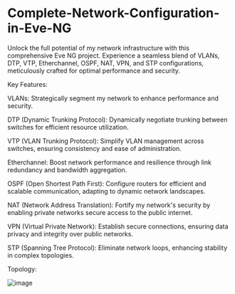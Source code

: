 # Complete-Network-Configuration-in-Eve-NG
Unlock the full potential of my network infrastructure with this comprehensive Eve NG project. Experience a seamless blend of VLANs, DTP, VTP, Etherchannel, OSPF, NAT, VPN, and STP configurations, meticulously crafted for optimal performance and security.

Key Features:

  VLANs: Strategically segment my network to enhance performance and security.
  
  DTP (Dynamic Trunking Protocol): Dynamically negotiate trunking between switches for efficient resource utilization.
  
  VTP (VLAN Trunking Protocol): Simplify VLAN management across switches, ensuring consistency and ease of administration.
  
  Etherchannel: Boost network performance and resilience through link redundancy and bandwidth aggregation.
  
  OSPF (Open Shortest Path First): Configure routers for efficient and scalable communication, adapting to dynamic network landscapes.
  
  NAT (Network Address Translation): Fortify my network's security by enabling private networks secure access to the public internet.
  
  VPN (Virtual Private Network): Establish secure connections, ensuring data privacy and integrity over public networks.
  
  STP (Spanning Tree Protocol): Eliminate network loops, enhancing stability in complex topologies.

Topology:

![image](https://github.com/JunayedKader/Complete-Network-Configuration-in-Eve-NG/assets/57216984/ad89121f-99e7-4470-8021-4f5503e29b9e)
